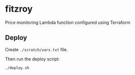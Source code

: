 # fitzroy
Price monitoring Lambda function configured using Terraform


## Deploy

Create `./scratch/vars.txt` file.

Then run the deploy script:

```
./deploy.sh
```
